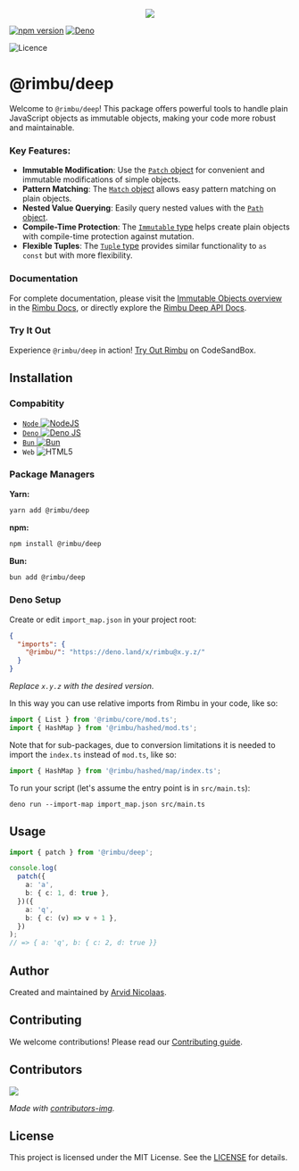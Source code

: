 <p align="center">
    <img src="https://github.com/rimbu-org/rimbu/raw/main/assets/rimbu_logo.svg" />
</p>

[![npm version](https://badge.fury.io/js/@rimbu%2Fdeep.svg)](https://www.npmjs.com/package/@rimbu/deep) [![Deno](https://shield.deno.dev/x/rimbu)](http://deno.land/x/rimbu)

![Licence](https://img.shields.io/github/license/rimbu-org/rimbu)

# @rimbu/deep

Welcome to `@rimbu/deep`! This package offers powerful tools to handle plain JavaScript objects as immutable objects, making your code more robust and maintainable.

### Key Features:

- **Immutable Modification**: Use the [`Patch` object](https://rimbu.org/docs/deep/patch) for convenient and immutable modifications of simple objects.
- **Pattern Matching**: The [`Match` object](https://rimbu.org/docs/deep/match) allows easy pattern matching on plain objects.
- **Nested Value Querying**: Easily query nested values with the [`Path` object](https://rimbu.org/docs/deep/path).
- **Compile-Time Protection**: The [`Immutable` type](https://rimbu.org/docs/deep/immutable) helps create plain objects with compile-time protection against mutation.
- **Flexible Tuples**: The [`Tuple` type](https://rimbu.org/docs/deep/tuple) provides similar functionality to `as const` but with more flexibility.

### Documentation

For complete documentation, please visit the [Immutable Objects overview](https://rimbu.org/docs/deep/overview) in the [Rimbu Docs](https://rimbu.org), or directly explore the [Rimbu Deep API Docs](https://rimbu.org/api/rimbu/deep).

### Try It Out

Experience `@rimbu/deep` in action! [Try Out Rimbu](https://codesandbox.io/s/github/vitoke/rimbu-sandbox/tree/main?previewwindow=console&view=split&editorsize=65&moduleview=1&module=/src/index.ts) on CodeSandBox.

## Installation

### Compabitity

- [`Node` ![NodeJS](https://img.shields.io/badge/node.js-6DA55F?logo=node.js&logoColor=white)](https://nodejs.org)
- [`Deno` ![Deno JS](https://img.shields.io/badge/deno%20js-000000?logo=deno&logoColor=white)](https://deno.com/runtime)
- [`Bun` ![Bun](https://img.shields.io/badge/Bun-%23000000.svg?logoColor=white)](https://bun.sh/)
- `Web` ![HTML5](https://img.shields.io/badge/html5-%23E34F26.svg?logoColor=white)

### Package Managers

**Yarn:**

```sh
yarn add @rimbu/deep
```

**npm:**

```sh
npm install @rimbu/deep
```

**Bun:**

```sh
bun add @rimbu/deep
```

### Deno Setup

Create or edit `import_map.json` in your project root:

```json
{
  "imports": {
    "@rimbu/": "https://deno.land/x/rimbu@x.y.z/"
  }
}
```

_Replace `x.y.z` with the desired version._

In this way you can use relative imports from Rimbu in your code, like so:

```ts
import { List } from '@rimbu/core/mod.ts';
import { HashMap } from '@rimbu/hashed/mod.ts';
```

Note that for sub-packages, due to conversion limitations it is needed to import the `index.ts` instead of `mod.ts`, like so:

```ts
import { HashMap } from '@rimbu/hashed/map/index.ts';
```

To run your script (let's assume the entry point is in `src/main.ts`):

`deno run --import-map import_map.json src/main.ts`

## Usage

```ts
import { patch } from '@rimbu/deep';

console.log(
  patch({
    a: 'a',
    b: { c: 1, d: true },
  })({
    a: 'q',
    b: { c: (v) => v + 1 },
  })
);
// => { a: 'q', b: { c: 2, d: true }}
```

## Author

Created and maintained by [Arvid Nicolaas](https://github.com/vitoke).

## Contributing

We welcome contributions! Please read our [Contributing guide](https://github.com/rimbu-org/rimbu/blob/main/CONTRIBUTING.md).

## Contributors

<img src = "https://contrib.rocks/image?repo=rimbu-org/rimbu"/>

_Made with [contributors-img](https://contrib.rocks)._

## License

This project is licensed under the MIT License. See the [LICENSE](./LICENSE) for details.
